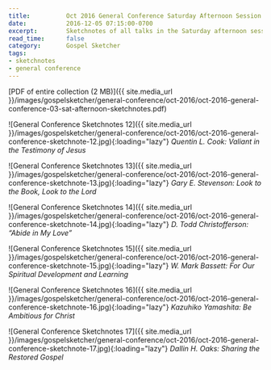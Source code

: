 ```yaml
---
title:          Oct 2016 General Conference Saturday Afternoon Session Sketchnotes
date:           2016-12-05 07:15:00-0700
excerpt:        Sketchnotes of all talks in the Saturday afternoon session from Oct 2016 LDS General Conference
read_time:      false
category:       Gospel Sketcher
tags:
- sketchnotes
- general conference
---
```


[PDF of entire collection (2 MB)]({{ site.media_url }}/images/gospelsketcher/general-conference/oct-2016/oct-2016-general-conference-03-sat-afternoon-sketchnotes.pdf)

![General Conference Sketchnotes 12]({{ site.media_url }}/images/gospelsketcher/general-conference/oct-2016/oct-2016-general-conference-sketchnote-12.jpg){:loading="lazy"}
_Quentin L. Cook: Valiant in the Testimony of Jesus_

![General Conference Sketchnotes 13]({{ site.media_url }}/images/gospelsketcher/general-conference/oct-2016/oct-2016-general-conference-sketchnote-13.jpg){:loading="lazy"}
_Gary E. Stevenson: Look to the Book, Look to the Lord_

![General Conference Sketchnotes 14]({{ site.media_url }}/images/gospelsketcher/general-conference/oct-2016/oct-2016-general-conference-sketchnote-14.jpg){:loading="lazy"}
_D. Todd Christofferson: “Abide in My Love”_

![General Conference Sketchnotes 15]({{ site.media_url }}/images/gospelsketcher/general-conference/oct-2016/oct-2016-general-conference-sketchnote-15.jpg){:loading="lazy"}
_W. Mark Bassett: For Our Spiritual Development and Learning_

![General Conference Sketchnotes 16]({{ site.media_url }}/images/gospelsketcher/general-conference/oct-2016/oct-2016-general-conference-sketchnote-16.jpg){:loading="lazy"}
_Kazuhiko Yamashita: Be Ambitious for Christ_

![General Conference Sketchnotes 17]({{ site.media_url }}/images/gospelsketcher/general-conference/oct-2016/oct-2016-general-conference-sketchnote-17.jpg){:loading="lazy"}
_Dallin H. Oaks: Sharing the Restored Gospel_
